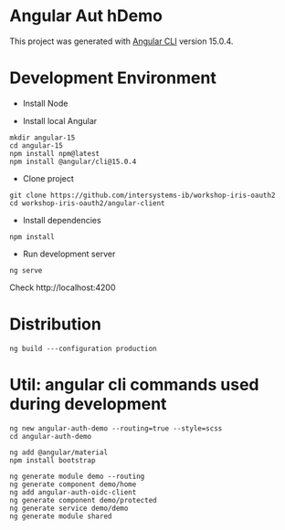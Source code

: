 # Angular Aut hDemo

This project was generated with [Angular CLI](https://github.com/angular/angular-cli) version 15.0.4.

# Development Environment
* Install Node

* Install local Angular
```
mkdir angular-15
cd angular-15
npm install npm@latest
npm install @angular/cli@15.0.4
```

* Clone project
```
git clone https://github.com/intersystems-ib/workshop-iris-oauth2
cd workshop-iris-oauth2/angular-client
```

* Install dependencies
```
npm install
```

* Run development server
```
ng serve
```

Check http://localhost:4200

# Distribution
```
ng build ---configuration production
```

# Util: angular cli commands used during development

```
ng new angular-auth-demo --routing=true --style=scss
cd angular-auth-demo

ng add @angular/material
npm install bootstrap

ng generate module demo --routing
ng generate component demo/home
ng add angular-auth-oidc-client
ng generate component demo/protected
ng generate service demo/demo
ng generate module shared
```